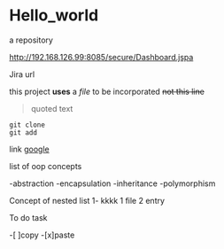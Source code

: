 # Hello_world
a repository

http://192.168.126.99:8085/secure/Dashboard.jspa

Jira url

this project **uses** a *file* to be incorporated 
~~not this line~~
>quoted text
```
git clone
git add

```

link [google](https://www.google.com)

list of oop concepts

-abstraction
-encapsulation
-inheritance
-polymorphism

Concept of nested list
1- kkkk
  1 file
  2 entry


To do task

-[ ]copy
-[x]paste
